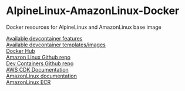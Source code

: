 # AlpineLinux-AmazonLinux-Docker
Docker resources for AlpineLinux and AmazonLinux base image

[Available devcontainer features](https://containers.dev/features)<br>
[Available devcontainer templates/images](https://containers.dev/templates)<br>
[Docker Hub](https://hub.docker.com/)<br>
[Amazon Linux Github repo](https://github.com/amazonlinux)<br>
[Dev Containers Github repo](https://github.com/devcontainers)<br>
[AWS CDK Documentation](https://docs.aws.amazon.com/cdk/v2/guide/home.html)<br>
[AmazonLinux documentation](https://docs.aws.amazon.com/linux/al2023/ug/what-is-amazon-linux.html)<br>
[AmazonLinux ECR](https://gallery.ecr.aws/amazonlinux/amazonlinux)<br>

